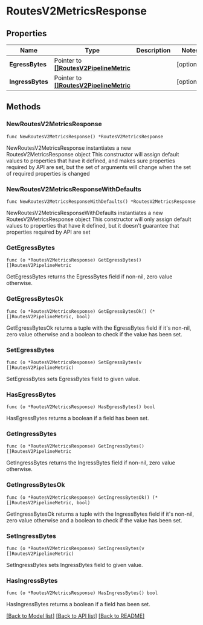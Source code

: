 # RoutesV2MetricsResponse

## Properties

Name | Type | Description | Notes
------------ | ------------- | ------------- | -------------
**EgressBytes** | Pointer to [**[]RoutesV2PipelineMetric**](RoutesV2PipelineMetric.md) |  | [optional] 
**IngressBytes** | Pointer to [**[]RoutesV2PipelineMetric**](RoutesV2PipelineMetric.md) |  | [optional] 

## Methods

### NewRoutesV2MetricsResponse

`func NewRoutesV2MetricsResponse() *RoutesV2MetricsResponse`

NewRoutesV2MetricsResponse instantiates a new RoutesV2MetricsResponse object
This constructor will assign default values to properties that have it defined,
and makes sure properties required by API are set, but the set of arguments
will change when the set of required properties is changed

### NewRoutesV2MetricsResponseWithDefaults

`func NewRoutesV2MetricsResponseWithDefaults() *RoutesV2MetricsResponse`

NewRoutesV2MetricsResponseWithDefaults instantiates a new RoutesV2MetricsResponse object
This constructor will only assign default values to properties that have it defined,
but it doesn't guarantee that properties required by API are set

### GetEgressBytes

`func (o *RoutesV2MetricsResponse) GetEgressBytes() []RoutesV2PipelineMetric`

GetEgressBytes returns the EgressBytes field if non-nil, zero value otherwise.

### GetEgressBytesOk

`func (o *RoutesV2MetricsResponse) GetEgressBytesOk() (*[]RoutesV2PipelineMetric, bool)`

GetEgressBytesOk returns a tuple with the EgressBytes field if it's non-nil, zero value otherwise
and a boolean to check if the value has been set.

### SetEgressBytes

`func (o *RoutesV2MetricsResponse) SetEgressBytes(v []RoutesV2PipelineMetric)`

SetEgressBytes sets EgressBytes field to given value.

### HasEgressBytes

`func (o *RoutesV2MetricsResponse) HasEgressBytes() bool`

HasEgressBytes returns a boolean if a field has been set.

### GetIngressBytes

`func (o *RoutesV2MetricsResponse) GetIngressBytes() []RoutesV2PipelineMetric`

GetIngressBytes returns the IngressBytes field if non-nil, zero value otherwise.

### GetIngressBytesOk

`func (o *RoutesV2MetricsResponse) GetIngressBytesOk() (*[]RoutesV2PipelineMetric, bool)`

GetIngressBytesOk returns a tuple with the IngressBytes field if it's non-nil, zero value otherwise
and a boolean to check if the value has been set.

### SetIngressBytes

`func (o *RoutesV2MetricsResponse) SetIngressBytes(v []RoutesV2PipelineMetric)`

SetIngressBytes sets IngressBytes field to given value.

### HasIngressBytes

`func (o *RoutesV2MetricsResponse) HasIngressBytes() bool`

HasIngressBytes returns a boolean if a field has been set.


[[Back to Model list]](../README.md#documentation-for-models) [[Back to API list]](../README.md#documentation-for-api-endpoints) [[Back to README]](../README.md)



